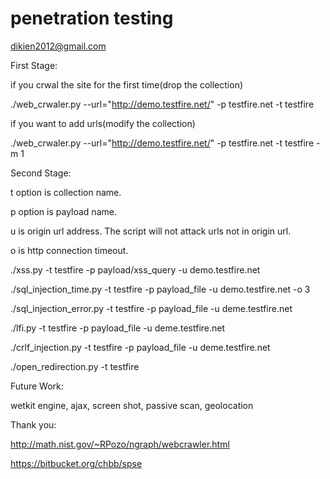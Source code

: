 penetration testing
=====================================================================================================

dikien2012@gmail.com


First Stage:

if you crwal the site for the first time(drop the collection)

./web_crwaler.py --url="http://demo.testfire.net/" -p testfire.net -t testfire


if you want to add urls(modify the collection)

./web_crwaler.py --url="http://demo.testfire.net/" -p testfire.net -t testfire -m 1



Second Stage:

t option is collection name.

p option is payload name.

u is origin url address. The script will not attack urls not in origin url.

o is http connection timeout.

./xss.py -t testfire -p payload/xss_query -u demo.testfire.net

./sql_injection_time.py -t testfire -p payload_file -u demo.testfire.net -o 3

./sql_injection_error.py -t testfire -p payload_file -u deme.testfire.net

./lfi.py -t testfire -p payload_file -u deme.testfire.net

./crlf_injection.py -t testfire -p payload_file -u deme.testfire.net

./open_redirection.py -t testfire


Future Work:

wetkit engine, ajax, screen shot, passive scan, geolocation


Thank you:

http://math.nist.gov/~RPozo/ngraph/webcrawler.html

https://bitbucket.org/chbb/spse
